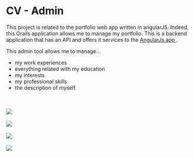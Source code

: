 <h1> CV - Admin </h1>
<p>
This project is related to the portfolio web app written in angularJS. Indeed, this Grails application allows me to manage my portfolio. This is a backend application that has an API and offers it services to the <a href="https://github.com/sofianeOuafir/cv/tree/master"> AngularJs app </a>.
</p>

<p>This admin tool allows me to manage...<p>
<ul>
  <li>my work experiences</li>
  <li>everything related with my education</li>
  <li>my interests</li>
  <li>my professional skills</li>
  <li>the description of myself.</li>
</ul>

<br>
<br>
<img src="https://github.com/sofianeOuafir/portfolio-admin/blob/master/1.PNG?raw=true">
<br>
<br>
<img src="https://github.com/sofianeOuafir/portfolio-admin/blob/master/2.PNG?raw=true">
<br>
<br>
<img src="https://github.com/sofianeOuafir/portfolio-admin/blob/master/3.PNG?raw=true">
<br>
<br>
<img src="https://github.com/sofianeOuafir/portfolio-admin/blob/master/4.PNG?raw=true">
<br>
<br>


